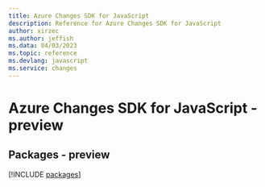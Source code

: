 ```yaml
---
title: Azure Changes SDK for JavaScript
description: Reference for Azure Changes SDK for JavaScript
author: xirzec
ms.author: jeffish
ms.data: 04/03/2023
ms.topic: reference
ms.devlang: javascript
ms.service: changes
---
```

# Azure Changes SDK for JavaScript - preview
## Packages - preview
[!INCLUDE [packages](changes-index.md)]